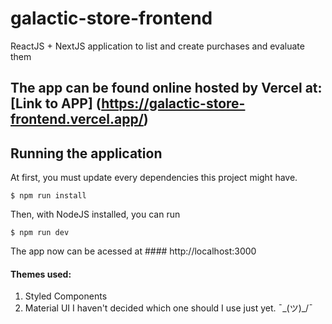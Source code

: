 # galactic-store-frontend
ReactJS + NextJS application to list and create purchases and evaluate them

## The app can be found online hosted by Vercel at: [Link to APP] (https://galactic-store-frontend.vercel.app/)

## Running the application

At first, you must update every dependencies this project might have.

```
$ npm run install
```

Then, with NodeJS installed, you can run

```
$ npm run dev
```

The app now can be acessed at #### http://localhost:3000

#### Themes used:
1. Styled Components
2. Material UI
I haven't decided which one should I use just yet. ¯\_(ツ)_/¯
